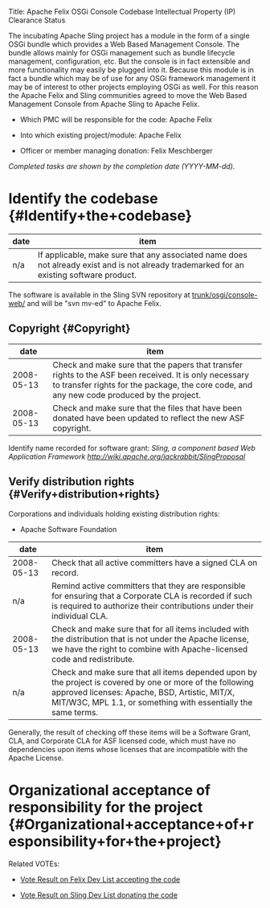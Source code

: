 Title: Apache Felix OSGi Console Codebase Intellectual Property (IP) Clearance Status


The incubating Apache Sling project has a module in the form of a single OSGi bundle which provides a Web Based Management Console. The bundle allows mainly for OSGi management such as bundle lifecycle management, configuration, etc. But the console is in fact extensible and more functionality may easily be plugged into it. Because this module is in fact a bundle which may be of use for any OSGi framework management it may be of interest to other projects employing OSGi as well. For this reason the Apache Felix and Sling communities agreed to move the Web Based Management Console from Apache Sling to Apache Felix.



- Which PMC will be responsible for the code: Apache Felix


- Into which existing project/module: Apache Felix


- Officer or member managing donation: Felix Meschberger

 _Completed tasks are shown by the completion date (YYYY-MM-dd)._ 


# Identify the codebase {#Identify+the+codebase}

| date | item |
|------|------|
| n/a | If applicable, make sure that any associated name does not already exist and is not already trademarked for an existing software product. |

The software is available in the Sling SVN repository at [trunk/osgi/console-web/](http://svn.apache.org/repos/asf/incubator/sling/trunk/osgi/console-web/) and will be "svn mv-ed" to Apache Felix.


## Copyright {#Copyright}

| date | item |
|------|------|
| 2008-05-13 | Check and make sure that the papers that transfer rights to the ASF been received. It is only necessary to transfer rights for the package, the core code, and any new code produced by the project. |
| 2008-05-13 | Check and make sure that the files that have been donated have been updated to reflect the new ASF copyright. |

Identify name recorded for software grant: _Sling, a component based Web Application Framework http://wiki.apache.org/jackrabbit/SlingProposal_ 


## Verify distribution rights {#Verify+distribution+rights}

Corporations and individuals holding existing distribution rights:



- Apache Software Foundation

| date | item |
|------|------|
| 2008-05-13 | Check that all active committers have a signed CLA on record. |
| n/a | Remind active committers that they are responsible for ensuring that a Corporate CLA is recorded if such is required to authorize their contributions under their individual CLA. |
| 2008-05-13 | Check and make sure that for all items included with the distribution that is not under the Apache license, we have the right to combine with Apache-licensed code and redistribute. |
| n/a | Check and make sure that all items depended upon by the project is covered by one or more of the following approved licenses: Apache, BSD, Artistic, MIT/X, MIT/W3C, MPL 1.1, or something with essentially the same terms. |

Generally, the result of checking off these items will be a Software Grant, CLA, and Corporate CLA for ASF licensed code, which must have no dependencies upon items whose licenses that are incompatible with the Apache License.


# Organizational acceptance of responsibility for the project {#Organizational+acceptance+of+responsibility+for+the+project}

Related VOTEs:



-  [Vote Result on Felix Dev List accepting the code](http://markmail.org/message/hio3klxm35pwgfea) 

-  [Vote Result on Sling Dev List donating the code](http://markmail.org/message/bqwv3o2r2twdbapj) 
